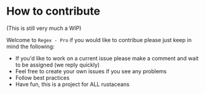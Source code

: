 # How to contribute

(This is still very much a WIP)

Welcome to `Regex - Pro` if you would like to contribue please just keep in mind the following:
- If you'd like to work on a current issue please make a comment and wait to be assigned (we reply quickly)
- Feel free to create your own issues if you see any problems
- Follow best practices 
- Have fun, this is a project for ALL rustaceans
